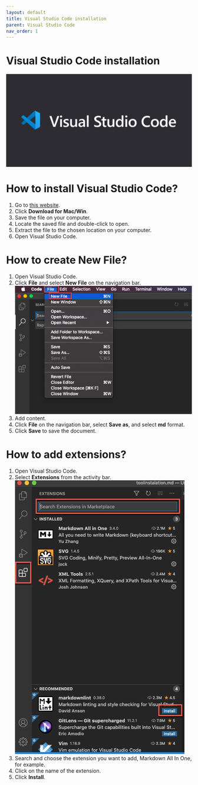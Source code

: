 ```yaml
---
layout: default
title: Visual Studio Code installation
parent: Visual Studio Code
nav_order: 1
---
```

Visual Studio Code installation  
=======  

![logo](/assets/images/VSC.png) 

# How to install Visual Studio Code?  


1. Go to [this website](https://code.visualstudio.com/).   
2. Click **Download for Mac/Win**.  
3. Save the file on your computer.  
4. Locate the saved file and double-click to open.  
5. Extract the file to the chosen location on your computer.  
6. Open Visual Studio Code.  


# How to create New File?

1. Open Visual Studio Code.
2. Click **File** and select **New File** on the navigation bar.  
   ![logo](/assets/images/newfile.png) 
3. Add content.
4. Click **File** on the navigation bar, select **Save as**, and select **md** format.
5. Click **Save** to save the document.  



# How to add extensions?

1. Open Visual Studio Code.
2. Select **Extensions** from the activity bar.  
   ![logo](/assets/images/extentions.png)
3. Search and choose the extension you want to add, Markdown All In One, for example.
4. Click on the name of the extension.
5. Click **Install**.